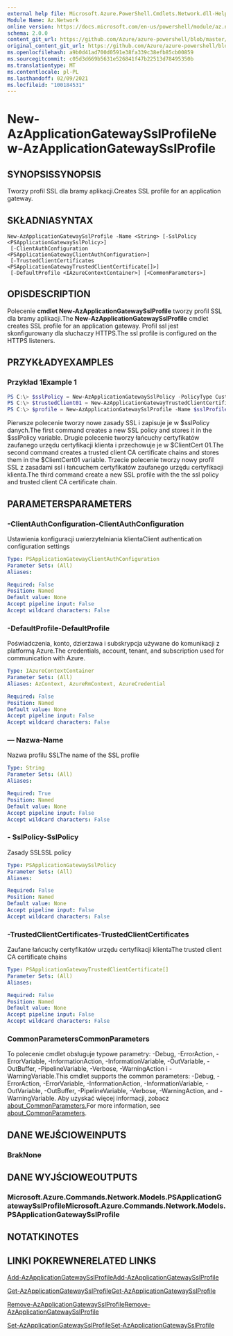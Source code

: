 ```yaml
---
external help file: Microsoft.Azure.PowerShell.Cmdlets.Network.dll-Help.xml
Module Name: Az.Network
online version: https://docs.microsoft.com/en-us/powershell/module/az.network/new-azapplicationgatewaysslprofile
schema: 2.0.0
content_git_url: https://github.com/Azure/azure-powershell/blob/master/src/Network/Network/help/New-AzApplicationGatewaySslProfile.md
original_content_git_url: https://github.com/Azure/azure-powershell/blob/master/src/Network/Network/help/New-AzApplicationGatewaySslProfile.md
ms.openlocfilehash: a9b0d41ad700d0591e38fa339c38efb85cb00859
ms.sourcegitcommit: c05d3d669b5631e526841f47b22513d78495350b
ms.translationtype: MT
ms.contentlocale: pl-PL
ms.lasthandoff: 02/09/2021
ms.locfileid: "100184531"
---
```

# <span data-ttu-id="f51e9-101">New-AzApplicationGatewaySslProfile</span><span class="sxs-lookup"><span data-stu-id="f51e9-101">New-AzApplicationGatewaySslProfile</span></span>

## <span data-ttu-id="f51e9-102">SYNOPSIS</span><span class="sxs-lookup"><span data-stu-id="f51e9-102">SYNOPSIS</span></span>
<span data-ttu-id="f51e9-103">Tworzy profil SSL dla bramy aplikacji.</span><span class="sxs-lookup"><span data-stu-id="f51e9-103">Creates SSL profile for an application gateway.</span></span>

## <span data-ttu-id="f51e9-104">SKŁADNIA</span><span class="sxs-lookup"><span data-stu-id="f51e9-104">SYNTAX</span></span>

```
New-AzApplicationGatewaySslProfile -Name <String> [-SslPolicy <PSApplicationGatewaySslPolicy>]
 [-ClientAuthConfiguration <PSApplicationGatewayClientAuthConfiguration>]
 [-TrustedClientCertificates <PSApplicationGatewayTrustedClientCertificate[]>]
 [-DefaultProfile <IAzureContextContainer>] [<CommonParameters>]
```

## <span data-ttu-id="f51e9-105">OPIS</span><span class="sxs-lookup"><span data-stu-id="f51e9-105">DESCRIPTION</span></span>
<span data-ttu-id="f51e9-106">Polecenie **cmdlet New-AzApplicationGatewaySslProfile** tworzy profil SSL dla bramy aplikacji.</span><span class="sxs-lookup"><span data-stu-id="f51e9-106">The **New-AzApplicationGatewaySslProfile** cmdlet creates SSL profile for an application gateway.</span></span> <span data-ttu-id="f51e9-107">Profil ssl jest skonfigurowany dla słuchaczy HTTPS.</span><span class="sxs-lookup"><span data-stu-id="f51e9-107">The ssl profile is configured on the HTTPS listeners.</span></span>

## <span data-ttu-id="f51e9-108">PRZYKŁADY</span><span class="sxs-lookup"><span data-stu-id="f51e9-108">EXAMPLES</span></span>

### <span data-ttu-id="f51e9-109">Przykład 1</span><span class="sxs-lookup"><span data-stu-id="f51e9-109">Example 1</span></span>
```powershell
PS C:\> $sslPolicy = New-AzApplicationGatewaySslPolicy -PolicyType Custom -MinProtocolVersion TLSv1_1 -CipherSuite "TLS_ECDHE_ECDSA_WITH_AES_128_GCM_SHA256", "TLS_ECDHE_ECDSA_WITH_AES_256_GCM_SHA384", "TLS_ECDHE_RSA_WITH_AES_128_CBC_SHA", "TLS_RSA_WITH_AES_128_GCM_SHA256"
PS C:\> $trustedClient01 = New-AzApplicationGatewayTrustedClientCertificate -Name "ClientCert01" -CertificateFile "C:\clientCAChain1.cer"
PS C:\> $profile = New-AzApplicationGatewaySslProfile -Name $sslProfile01Name -SslPolicy $sslPolicy -TrustedClientCertificates $trustedClient01
```
<span data-ttu-id="f51e9-110">Pierwsze polecenie tworzy nowe zasady SSL i zapisuje je w $sslPolicy danych.</span><span class="sxs-lookup"><span data-stu-id="f51e9-110">The first command creates a new SSL policy and stores it in the $sslPolicy variable.</span></span>
<span data-ttu-id="f51e9-111">Drugie polecenie tworzy łańcuchy certyfikatów zaufanego urzędu certyfikacji klienta i przechowuje je w $ClientCert 01.</span><span class="sxs-lookup"><span data-stu-id="f51e9-111">The second command creates a trusted client CA certificate chains and stores them in the $ClientCert01 variable.</span></span>
<span data-ttu-id="f51e9-112">Trzecie polecenie tworzy nowy profil SSL z zasadami ssl i łańcuchem certyfikatów zaufanego urzędu certyfikacji klienta.</span><span class="sxs-lookup"><span data-stu-id="f51e9-112">The third command create a new SSL profile with the the ssl policy and trusted client CA certificate chain.</span></span>

## <span data-ttu-id="f51e9-113">PARAMETERS</span><span class="sxs-lookup"><span data-stu-id="f51e9-113">PARAMETERS</span></span>

### <span data-ttu-id="f51e9-114">-ClientAuthConfiguration</span><span class="sxs-lookup"><span data-stu-id="f51e9-114">-ClientAuthConfiguration</span></span>
<span data-ttu-id="f51e9-115">Ustawienia konfiguracji uwierzytelniania klienta</span><span class="sxs-lookup"><span data-stu-id="f51e9-115">Client authentication configuration settings</span></span>

```yaml
Type: PSApplicationGatewayClientAuthConfiguration
Parameter Sets: (All)
Aliases:

Required: False
Position: Named
Default value: None
Accept pipeline input: False
Accept wildcard characters: False
```

### <span data-ttu-id="f51e9-116">-DefaultProfile</span><span class="sxs-lookup"><span data-stu-id="f51e9-116">-DefaultProfile</span></span>
<span data-ttu-id="f51e9-117">Poświadczenia, konto, dzierżawa i subskrypcja używane do komunikacji z platformą Azure.</span><span class="sxs-lookup"><span data-stu-id="f51e9-117">The credentials, account, tenant, and subscription used for communication with Azure.</span></span>

```yaml
Type: IAzureContextContainer
Parameter Sets: (All)
Aliases: AzContext, AzureRmContext, AzureCredential

Required: False
Position: Named
Default value: None
Accept pipeline input: False
Accept wildcard characters: False
```

### <span data-ttu-id="f51e9-118">— Nazwa</span><span class="sxs-lookup"><span data-stu-id="f51e9-118">-Name</span></span>
<span data-ttu-id="f51e9-119">Nazwa profilu SSL</span><span class="sxs-lookup"><span data-stu-id="f51e9-119">The name of the SSL profile</span></span>

```yaml
Type: String
Parameter Sets: (All)
Aliases:

Required: True
Position: Named
Default value: None
Accept pipeline input: False
Accept wildcard characters: False
```

### <span data-ttu-id="f51e9-120">- SslPolicy</span><span class="sxs-lookup"><span data-stu-id="f51e9-120">-SslPolicy</span></span>
<span data-ttu-id="f51e9-121">Zasady SSL</span><span class="sxs-lookup"><span data-stu-id="f51e9-121">SSL policy</span></span>

```yaml
Type: PSApplicationGatewaySslPolicy
Parameter Sets: (All)
Aliases:

Required: False
Position: Named
Default value: None
Accept pipeline input: False
Accept wildcard characters: False
```

### <span data-ttu-id="f51e9-122">-TrustedClientCertificates</span><span class="sxs-lookup"><span data-stu-id="f51e9-122">-TrustedClientCertificates</span></span>
<span data-ttu-id="f51e9-123">Zaufane łańcuchy certyfikatów urzędu certyfikacji klienta</span><span class="sxs-lookup"><span data-stu-id="f51e9-123">The trusted client CA certificate chains</span></span>

```yaml
Type: PSApplicationGatewayTrustedClientCertificate[]
Parameter Sets: (All)
Aliases:

Required: False
Position: Named
Default value: None
Accept pipeline input: False
Accept wildcard characters: False
```

### <span data-ttu-id="f51e9-124">CommonParameters</span><span class="sxs-lookup"><span data-stu-id="f51e9-124">CommonParameters</span></span>
<span data-ttu-id="f51e9-125">To polecenie cmdlet obsługuje typowe parametry: -Debug, -ErrorAction, -ErrorVariable, -InformationAction, -InformationVariable, -OutVariable, -OutBuffer, -PipelineVariable, -Verbose, -WarningAction i -WarningVariable.</span><span class="sxs-lookup"><span data-stu-id="f51e9-125">This cmdlet supports the common parameters: -Debug, -ErrorAction, -ErrorVariable, -InformationAction, -InformationVariable, -OutVariable, -OutBuffer, -PipelineVariable, -Verbose, -WarningAction, and -WarningVariable.</span></span> <span data-ttu-id="f51e9-126">Aby uzyskać więcej informacji, zobacz [about_CommonParameters.](http://go.microsoft.com/fwlink/?LinkID=113216)</span><span class="sxs-lookup"><span data-stu-id="f51e9-126">For more information, see [about_CommonParameters](http://go.microsoft.com/fwlink/?LinkID=113216).</span></span>

## <span data-ttu-id="f51e9-127">DANE WEJŚCIOWE</span><span class="sxs-lookup"><span data-stu-id="f51e9-127">INPUTS</span></span>

### <span data-ttu-id="f51e9-128">Brak</span><span class="sxs-lookup"><span data-stu-id="f51e9-128">None</span></span>

## <span data-ttu-id="f51e9-129">DANE WYJŚCIOWE</span><span class="sxs-lookup"><span data-stu-id="f51e9-129">OUTPUTS</span></span>

### <span data-ttu-id="f51e9-130">Microsoft.Azure.Commands.Network.Models.PSApplicationGatewaySslProfile</span><span class="sxs-lookup"><span data-stu-id="f51e9-130">Microsoft.Azure.Commands.Network.Models.PSApplicationGatewaySslProfile</span></span>

## <span data-ttu-id="f51e9-131">NOTATKI</span><span class="sxs-lookup"><span data-stu-id="f51e9-131">NOTES</span></span>

## <span data-ttu-id="f51e9-132">LINKI POKREWNE</span><span class="sxs-lookup"><span data-stu-id="f51e9-132">RELATED LINKS</span></span>

[<span data-ttu-id="f51e9-133">Add-AzApplicationGatewaySslProfile</span><span class="sxs-lookup"><span data-stu-id="f51e9-133">Add-AzApplicationGatewaySslProfile</span></span>](./Add-AzApplicationGatewaySslProfile.md)

[<span data-ttu-id="f51e9-134">Get-AzApplicationGatewaySslProfile</span><span class="sxs-lookup"><span data-stu-id="f51e9-134">Get-AzApplicationGatewaySslProfile</span></span>](./Get-AzApplicationGatewaySslProfile.md)

[<span data-ttu-id="f51e9-135">Remove-AzApplicationGatewaySslProfile</span><span class="sxs-lookup"><span data-stu-id="f51e9-135">Remove-AzApplicationGatewaySslProfile</span></span>](./Remove-AzApplicationGatewaySslProfile.md)

[<span data-ttu-id="f51e9-136">Set-AzApplicationGatewaySslProfile</span><span class="sxs-lookup"><span data-stu-id="f51e9-136">Set-AzApplicationGatewaySslProfile</span></span>](./Set-AzApplicationGatewaySslProfile.md)